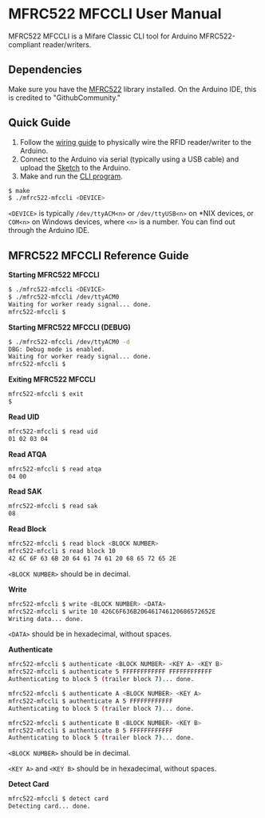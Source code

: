# MFRC522 MFCCLI User Manual

MFRC522 MFCCLI is a Mifare Classic CLI tool for Arduino MFRC522-compliant reader/writers.

## Dependencies

Make sure you have the [MFRC522](https://github.com/miguelbalboa/rfid) library installed. On the Arduino IDE, this is credited to "GithubCommunity."

## Quick Guide

1. Follow the [wiring guide](./wiring.md) to physically wire the RFID reader/writer to the Arduino.
2. Connect to the Arduino via serial (typically using a USB cable) and upload the [Sketch](../src/ino/mfrc522-mfccli/) to the Arduino.
3. Make and run the [CLI program](../src/c/).

```sh
$ make
$ ./mfrc522-mfccli <DEVICE>
```

`<DEVICE>` is typically `/dev/ttyACM<n>` or `/dev/ttyUSB<n>` on \*NIX devices, or `COM<n>` on Windows devices, where `<n>` is a number. You can find out through the Arduino IDE.

## MFRC522 MFCCLI Reference Guide

**Starting MFRC522 MFCCLI**

```sh
$ ./mfrc522-mfccli <DEVICE>
$ ./mfrc522-mfccli /dev/ttyACM0
Waiting for worker ready signal... done.
mfrc522-mfccli $
```

**Starting MFRC522 MFCCLI (DEBUG)**

```sh
$ ./mfrc522-mfccli /dev/ttyACM0 -d
DBG: Debug mode is enabled.
Waiting for worker ready signal... done.
mfrc522-mfccli $
```

**Exiting MFRC522 MFCCLI**

```sh
mfrc522-mfccli $ exit
$
```

**Read UID**

```sh
mfrc522-mfccli $ read uid
01 02 03 04
```

**Read ATQA**

```sh
mfrc522-mfccli $ read atqa
04 00
```

**Read SAK**

```sh
mfrc522-mfccli $ read sak
08
```

**Read Block**

```sh
mfrc522-mfccli $ read block <BLOCK NUMBER>
mfrc522-mfccli $ read block 10
42 6C 6F 63 6B 20 64 61 74 61 20 68 65 72 65 2E
```

`<BLOCK NUMBER>` should be in decimal.

**Write**

```sh
mfrc522-mfccli $ write <BLOCK NUMBER> <DATA>
mfrc522-mfccli $ write 10 426C6F636B206461746120686572652E
Writing data... done.
```

`<DATA>` should be in hexadecimal, without spaces.

**Authenticate**

```sh
mfrc522-mfccli $ authenticate <BLOCK NUMBER> <KEY A> <KEY B>
mfrc522-mfccli $ authenticate 5 FFFFFFFFFFFF FFFFFFFFFFFF
Authenticating to block 5 (trailer block 7)... done.

mfrc522-mfccli $ authenticate A <BLOCK NUMBER> <KEY A>
mfrc522-mfccli $ authenticate A 5 FFFFFFFFFFFF
Authenticating to block 5 (trailer block 7)... done.

mfrc522-mfccli $ authenticate B <BLOCK NUMBER> <KEY B>
mfrc522-mfccli $ authenticate B 5 FFFFFFFFFFFF
Authenticating to block 5 (trailer block 7)... done.
```

`<BLOCK NUMBER>` should be in decimal.

`<KEY A>` and `<KEY B>` should be in hexadecimal, without spaces.

**Detect Card**

```sh
mfrc522-mfccli $ detect card
Detecting card... done.
```
